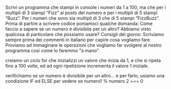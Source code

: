 Scrivi un programma che stampi in console i numeri da 1 a 100,
ma che per i multipli di 3 stampi “Fizz” al posto del numero e
per i multipli di 5 stampi “Buzz”.
Per i numeri che sono sia multipli di 3 che di 5 stampi “FizzBuzz”.
Prima di partire a scrivere codice poniamoci qualche domanda:
Come faccio a sapere se un numero è divisibile per un altro? Abbiamo visto qualcosa di particolare che possiamo usare?
Consigli del giorno:
Scriviamo sempre prima dei commenti in italiano per capire cosa vogliamo fare
Proviamo ad immaginare le operazioni che vogliamo far svolgere al nostro programma così come lo faremmo "a mano"





<!-- # idee per la risoluzione -->
<!-- primo step -->
creiamo un ciclo for che inizializzi un valore che inizia da 1, e che si ripeta fino a 100 volte, ed ad ogni ripetizione incrementa il valore 1 iniziale.

<!-- secondo step -->
verifichiamo se un numero è divisibile per un altro... e per farlo, usiamo una condizione IF ed ELSE per vedere se numero1 % numero 2 === 0
